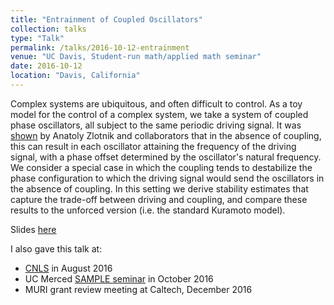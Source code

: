 ```yaml
---
title: "Entrainment of Coupled Oscillators"
collection: talks
type: "Talk"
permalink: /talks/2016-10-12-entrainment
venue: "UC Davis, Student-run math/applied math seminar"
date: 2016-10-12
location: "Davis, California"
---
```

Complex systems are ubiquitous, and often difficult to control. As a toy model for the control of a complex system, we take a system of coupled phase oscillators, all subject to the same periodic driving signal. It was [shown](http://www.nature.com/articles/ncomms10788) by Anatoly Zlotnik and collaborators that in the absence of coupling, this can result in each oscillator attaining the frequency of the driving signal, with a phase offset determined by the oscillator's natural frequency. We consider a special case in which the coupling tends to destabilize the phase configuration to which the driving signal would send the oscillators in the absence of coupling. In this setting we derive stability estimates that capture the trade-off between driving and coupling, and compare these results to the unforced version (i.e. the standard Kuramoto model).

Slides [here](/files/SRMAM-2016-10-12.pdf)

I also gave this talk at:
* [CNLS](https://cnls.lanl.gov/) in August 2016
* UC Merced [SAMPLE seminar](https://appliedmath.ucmerced.edu/graduate/siam/sample-seminar) in October 2016
* MURI grant review meeting at Caltech, December 2016
